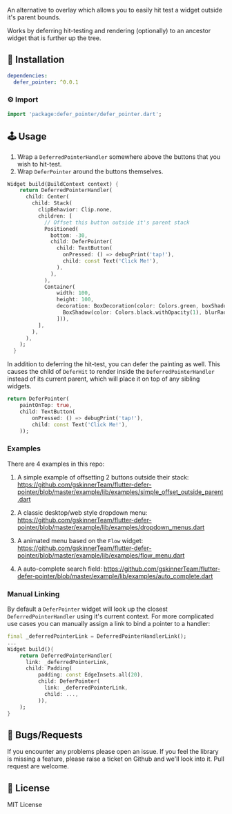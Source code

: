 An alternative to overlay which allows you to easily hit test a widget outside it's parent bounds.

Works by deferring hit-testing and rendering (optionally) to an ancestor widget that is further up the tree.


## 🔨 Installation
```yaml
dependencies:
  defer_pointer: ^0.0.1
```



### ⚙ Import

```dart
import 'package:defer_pointer/defer_pointer.dart';
```

## 🕹️ Usage

1. Wrap a `DeferredPointerHandler` somewhere above the buttons that you wish to hit-test.
2. Wrap `DeferPointer` around the buttons themselves.
```dart
Widget build(BuildContext context) {
    return DeferredPointerHandler(
      child: Center(
        child: Stack(
          clipBehavior: Clip.none,
          children: [
            // Offset this button outside it's parent stack
            Positioned(
              bottom: -30,
              child: DeferPointer(
                child: TextButton(
                  onPressed: () => debugPrint('tap!'),
                  child: const Text('Click Me!'),
                ),
              ),
            ),
            Container(
                width: 100,
                height: 100,
                decoration: BoxDecoration(color: Colors.green, boxShadow: [
                  BoxShadow(color: Colors.black.withOpacity(1), blurRadius: 4, spreadRadius: 4),
                ])),
          ],
        ),
      ),
    );
  }
```

In addition to deferring the hit-test, you can defer the painting as well. This causes the child of `DeferHit` to render inside the `DeferredPointerHandler` instead of its current parent, which will place it on top of any sibling widgets.
```dart
return DeferPointer(
    paintOnTop: true,
    child: TextButton(
        onPressed: () => debugPrint('tap!'),
        child: const Text('Click Me!'),
    ));
```


### Examples
There are 4 examples in this repo:

1. A simple example of offsetting 2 buttons outside their stack:
https://github.com/gskinnerTeam/flutter-defer-pointer/blob/master/example/lib/examples/simple_offset_outside_parent.dart

2. A classic desktop/web style dropdown menu:
https://github.com/gskinnerTeam/flutter-defer-pointer/blob/master/example/lib/examples/dropdown_menus.dart

3. A animated menu based on the `Flow` widget: 
https://github.com/gskinnerTeam/flutter-defer-pointer/blob/master/example/lib/examples/flow_menu.dart

4. A auto-complete search field:
https://github.com/gskinnerTeam/flutter-defer-pointer/blob/master/example/lib/examples/auto_complete.dart

### Manual Linking
By default a `DeferPointer` widget will look up the closest `DeferredPointerHandler` using it's current context. For more complicated use cases you can manually assign a link to bind a pointer to a handler:
```dart
final _deferredPointerLink = DeferredPointerHandlerLink();
...
Widget build(){
    return DeferredPointerHandler(
      link: _deferredPointerLink,
      child: Padding(
          padding: const EdgeInsets.all(20),
          child: DeferPointer(
            link: _deferredPointerLink,
            child: ...,
          )),
    );
}
```
## 🐞 Bugs/Requests

If you encounter any problems please open an issue. If you feel the library is missing a feature, please raise a ticket on Github and we'll look into it. Pull request are welcome.

## 📃 License

MIT License
